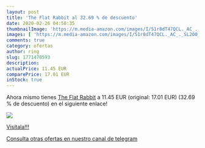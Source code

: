 ```yaml
---
layout: post
title: 'The Flat Rabbit al 32.69 % de descuento'
date: 2020-02-26 04:50:35
thumbnailImage: 'https://m.media-amazon.com/images/I/51r8dT47QCL._AC_._SL200_.jpg'
images: [ 'https://m.media-amazon.com/images/I/51r8dT47QCL._AC_._SL200_.jpg' ]
comments: true
category: ofertas
author: ring
slug: 1771470593
description:
actualPrice: 11.45 EUR
comparePrice: 17.01 EUR
inStock: true
---
```


Ahora mismo tienes [The Flat Rabbit](https://www.amazon.com/dp/1771470593/?tag=redken08-20) a 11.45 EUR (original: 17.01 EUR) (32.69 %  de descuento) en el siguiente enlace!

[![](https://m.media-amazon.com/images/I/51r8dT47QCL._AC_._SL200_.jpg)](https://www.amazon.com/dp/1771470593/?tag=redken08-20)

[Visítala!!!](https://www.amazon.com/dp/1771470593/?tag=redken08-20)

[Consulta otras ofertas en nuestro canal de telegram](https://t.me/s/ofertas25)
